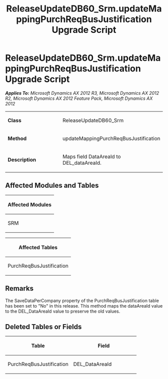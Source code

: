 ﻿---
title: ReleaseUpdateDB60_Srm.updateMappingPurchReqBusJustification Upgrade Script
TOCTitle: ReleaseUpdateDB60_Srm.updateMappingPurchReqBusJustification Upgrade Script
ms:assetid: 3e069a0d-4a54-6542-bb2b-5145b3b8747a
ms:mtpsurl: https://msdn.microsoft.com/en-us/library/JJ718756(v=AX.60)
ms:contentKeyID: 49707799
ms.date: 05/18/2015
mtps_version: v=AX.60
---

# ReleaseUpdateDB60\_Srm.updateMappingPurchReqBusJustification Upgrade Script 


_**Applies To:** Microsoft Dynamics AX 2012 R3, Microsoft Dynamics AX 2012 R2, Microsoft Dynamics AX 2012 Feature Pack, Microsoft Dynamics AX 2012_

<table>
<colgroup>
<col style="width: 50%" />
<col style="width: 50%" />
</colgroup>
<tbody>
<tr class="odd">
<td><p><strong>Class</strong></p></td>
<td><p>ReleaseUpdateDB60_Srm</p></td>
</tr>
<tr class="even">
<td><p><strong>Method</strong></p></td>
<td><p>updateMappingPurchReqBusJustification</p></td>
</tr>
<tr class="odd">
<td><p><strong>Description</strong></p></td>
<td><p>Maps field DataAreaId to DEL_dataAreaId.</p></td>
</tr>
</tbody>
</table>


## Affected Modules and Tables

<table>
<colgroup>
<col style="width: 100%" />
</colgroup>
<thead>
<tr class="header">
<th><p>Affected Modules</p></th>
</tr>
</thead>
<tbody>
<tr class="odd">
<td><p>SRM</p></td>
</tr>
</tbody>
</table>


<table>
<colgroup>
<col style="width: 100%" />
</colgroup>
<thead>
<tr class="header">
<th><p>Affected Tables</p></th>
</tr>
</thead>
<tbody>
<tr class="odd">
<td><p>PurchReqBusJustification</p></td>
</tr>
</tbody>
</table>


## Remarks

The SaveDataPerCompany property of the PurchReqBusJustification table has been set to "No" in this release. This method maps the dataAreaId value to the DEL\_DataAreaId value to preserve the old values.

## Deleted Tables or Fields

<table>
<colgroup>
<col style="width: 50%" />
<col style="width: 50%" />
</colgroup>
<thead>
<tr class="header">
<th><p>Table</p></th>
<th><p>Field</p></th>
</tr>
</thead>
<tbody>
<tr class="odd">
<td><p>PurchReqBusJustification</p></td>
<td><p>DEL_DataAreaId</p></td>
</tr>
</tbody>
</table>

  


